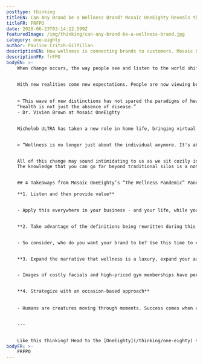 ```yaml
---
posttype: thinking
titleEN: Can Any Brand be a Wellness Brand? Mosaic OneEighty Reveals the Significance of Marketing Wellness.
titleFR: FRFPO
date: 2020-06-23T03:14:12.599Z
featuredImage: /img/thinking/can-any-brand-be-a-wellness-brand.jpg
category: one-eighty
author: Pauline Critch-Gilfillan
descriptionEN: How wellness is connecting brands to customers. Mosaic OneEighty and the importance of wellness branding in the here and now.
descriptionFR: frFPO
bodyEN: >-
    When change occurs, the way people see and listen to the world shifts. This is what makes media so powerful. It has the ability to control the narrative about what’s happening in the world, thereby impacting how people move, buy and interact.


    With new realities come new expectations. People are now viewing brands through three distinctions: “safe or unsafe,” “helpful or unhelpful,” “courageous or cowardly.”   
    
    
    > This wave of new distinctions has not spared the paradigms of health and wellness. Moving far beyond face masks and spin bikes, the definition of wellness is expanding to include mental health, social connection, and frankly — anything that makes you and your circle feel good. 
    “Health is not just the absence of disease.”
    - Dr. Vivien Brown at Mosaic OneEighty


    Michelob ULTRA has taken a new role in home life, bringing virtual workouts to the nation, in support of local gyms and studios. HBO’s latest campaign “It’s OK to not be OK” used faces of their past and present TV series to promote mental health during quarantine.


    > “Wellness is no longer just about the individual anymore. It's about the greater collective, and that includes the earth.” - Lana Pawziuk, Digital Director at Canopy Growth, at Mosaic OneEighty


    All of this change may sound intimidating to us as we sit cozily in our comfort zone. However, there’s great opportunity at hand to move beyond this way of thinking. Brands now have the chance to solidify their purpose in the world, with clarity and freedom.
    The knowledge that you can go far beyond traditional silos is a notion that could change the future of your P&L — and the world. At a time where nothing is “normal,” why not flip the script?


    ## 4 Takeaways from Mosaic OneEighty’s “The Wellness Pandemic” Panel
    
    **1. Listen and then provide value**


    - Apply this everywhere in your business - and your life, while you’re at it. Active listening will tell you how you can be valuable to your target. Take keen interest in the culture of your audience, listen like a therapist, and naturally become a valuable member of that community.


    **2. Take advantage of the definitions being rewritten during this time**


    - So consider, who do you want your brand to be? Use this time to evaluate if the way your brand shows up in the world is really working for you and think through a rebranding strategy. If your brand could do anything, what would it be? How could you serve your audience more powerfully?


    **3. Expand the narrative that wellness is a luxury, expand your audience**


    - Images of costly facials and high-priced gym memberships have perpetuated the idea that wellness is only for the wealthy. Malcolm X once said “when ‘I’ is replaced with ‘we’, even illness becomes wellness.” In our reckoning of an interconnected world post COVID-19, society will be faced with the glaring disparities in our health system. How can your brand foster well-being and belonging through wellness branding, without a hefty price tag?


    **4. Strategize with an occasion-based approach**
    
    
    - Humans are creatures moving through moments. Success comes when a brand weaves itself into the fabric of those moments, naturally. Look at the occasions that mean the most to your audience and craft your story around them.


    ---


    Like this thinking? Head to the [OneEighty](/thinking/one-eighty) section of our website to register for our next discussion, taking place on Wednesday, June 24. 
bodyFR: >-
    FRFPO
---
```

